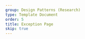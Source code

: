 ```yaml
---
group: Design Patterns (Research)
type: Template Document
order: 5
title: Exception Page
skip: true
---
```

